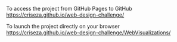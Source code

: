 To access the project from GitHub Pages to GitHub
https://criseza.github.io/web-design-challenge/

To launch the project directly on your browser
https://criseza.github.io/web-design-challenge/WebVisualizations/
